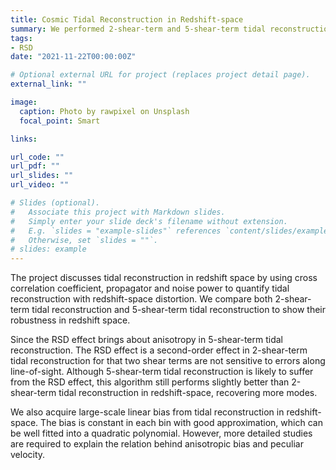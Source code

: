 ```yaml
---
title: Cosmic Tidal Reconstruction in Redshift-space
summary: We performed 2-shear-term and 5-shear-term tidal reconstruction in red shift space with six independent catalogs produced by N-body simulation and soft mass cut. The cross correlation coefficient, propagator and noise power are used to quantify the results of two tidal reconstruction algorithms in red shift space.
tags:
- RSD
date: "2021-11-22T00:00:00Z"

# Optional external URL for project (replaces project detail page).
external_link: ""

image:
  caption: Photo by rawpixel on Unsplash
  focal_point: Smart

links:

url_code: ""
url_pdf: ""
url_slides: ""
url_video: ""

# Slides (optional).
#   Associate this project with Markdown slides.
#   Simply enter your slide deck's filename without extension.
#   E.g. `slides = "example-slides"` references `content/slides/example-slides.md`.
#   Otherwise, set `slides = ""`.
# slides: example
---
```


 The project discusses tidal reconstruction in redshift space by using cross correlation coefficient, propagator and noise power to quantify tidal reconstruction with redshift-space distortion. We compare both 2-shear-term tidal reconstruction and 5-shear-term tidal reconstruction to show their robustness in redshift space.

Since the RSD effect brings about anisotropy in 5-shear-term tidal reconstruction. The RSD effect is a second-order effect in 2-shear-term tidal reconstruction for that two shear terms are not sensitive to errors along line-of-sight. Although 5-shear-term tidal reconstruction is likely to suffer from the RSD effect, this algorithm still performs slightly better than 2-shear-term tidal reconstruction in redshift-space, recovering more modes.

We also acquire large-scale linear bias from tidal reconstruction in redshift-space. The bias is constant in each bin with good approximation, which can be well fitted into a quadratic polynomial. However, more detailed studies are required to explain the relation behind anisotropic bias and peculiar velocity.
